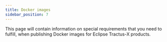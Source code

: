 ```yaml
---
title: Docker images
sidebar_position: 7
---
```


This page will contain information on special requirements that you need to fulfill, when publishing
Docker images for Eclipse Tractus-X products.
